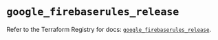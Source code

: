 # `google_firebaserules_release`

Refer to the Terraform Registry for docs: [`google_firebaserules_release`](https://registry.terraform.io/providers/hashicorp/google/6.27.0/docs/resources/firebaserules_release).
